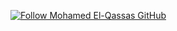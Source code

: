 [![Follow Mohamed El-Qassas GitHub](https://avatars.githubusercontent.com/u/49816567?s=96&v=4)](https://github.com/melqassas/)
